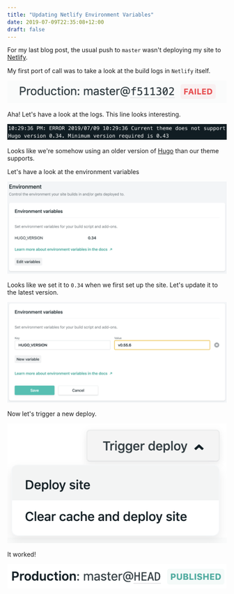 ```yaml
---
title: "Updating Netlify Environment Variables"
date: 2019-07-09T22:35:08+12:00
draft: false
---
```


For my last blog post, the usual push to `master` wasn't deploying my site to [Netlify](https://www.netlify.com/).

My first port of call was to take a look at the build logs in `Netlify` itself.

![Failed deploy message](failed-deploy.png)

Aha! Let's have a look at the logs. This line looks interesting.

![Wrong version message](wrong-version.png)

Looks like we're somehow using an older version of [Hugo](https://gohugo.io/) than our theme supports.

Let's have a look at the environment variables

![Environment variables panel](env-variables.png)

Looks like we set it to `0.34` when we first set up the site. Let's update it to the latest version.

![Entering new versoin](new-version.png)

Now let's trigger a new deploy.

![Trigger new deploy](trigger-deploy.png)

It worked!

![Deploy success](deploy-success.png)
